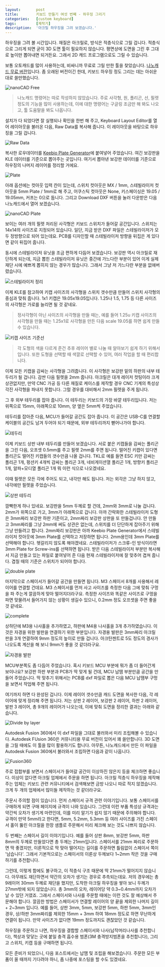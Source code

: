 ```yaml
---
layout:       post
title:        키보드 만들기 여섯 번째 - 하우징 그리기
categories:   [custom keyboard]
tags:         [제작기]
description:  '아크릴 하우징을 그려 보겠습니다.'
---
```


하우징을 그려 볼 시간입니다. 재질은 아크릴로, 방식은 적층식으로 그릴 겁니다. 적층식으로 그리게 되면 굳이 3D 도면 툴이 필요하지 않습니다. 평면상에 도면을 그린 후 그대로 높이만 뽑아내면 되거든요. 그래서 2D 캐드 프로그램으로도 그릴 수 있습니다.

보통 오토캐드를 많이 사용하는데, 비싸니까 무료로 그릴 만한 툴을 찾았습니다. [나노캐드 무료 버전](https://nanocad.com/products/nanocad-free/)입니다. 좀 오래된 버전이긴 한데, 키보드 하우징 정도 그리는 데는 아쉬운 대로 쓸만했습니다. 

![nanoCAD Free](https://user-images.githubusercontent.com/38902150/235857761-b3fc44fc-de9f-49d2-860a-a31d78ef1391.png)

>나노캐드 명령어는 따로 작성하지 않았습니다. 주로 사각형, 원, 폴리곤, 선, 필렛 정도의 기능을 많이 사용하는데, 이에 대한 명령어는 구글링 조금만 해 봐도 나오고, 툴 도움말을 봐도 나옵니다.

설치가 다 되었다면 잘 실행되나 확인을 한번 해 주고, Keyboard Layout Editor를 열어 레이아웃을 불러온 다음, Raw Data를 복사해 줍니다. 이 레이아웃을 바탕으로 하우징을 그릴 겁니다.

![Raw Data](https://user-images.githubusercontent.com/38902150/235856257-ceee7ffb-4262-4d75-ab02-66605513b545.png)

복사한 로우데이터를 [Keebio Plate Generator](https://plate.keeb.io/)에 붙여넣어 주었습니다. 여긴 보강판을 KLE 데이터를 기준으로 뽑아주는 곳입니다. 여기서 뽑아낸 보강판 데이터를 기준으로 하우징의 나머지 레이어를 정리할 거에요. 

![Plate](https://user-images.githubusercontent.com/38902150/235867570-b489142f-bad2-4cdb-9348-471089bc534f.png)

아래 옵션에는 컷아웃 입력 칸이 있는데, 스위치 컷아웃은 MX / 1mm, 스테빌라이저 컷아웃을 5mm Plate / 1mm로 해 주고, 어쿠스틱 컷아웃은 None, 키스페이싱은 19.05 / 19.05mm, 커프는 0으로 둡니다. 그리고 Download DXF 버튼을 눌러 다운받은 다음 나노캐드에서 열어 보겠습니다.

![nanoCAD Plate](https://user-images.githubusercontent.com/38902150/235868722-1e140f25-adff-4519-a760-eff834298b35.png)

보이는 여러 개의 필렛 처리된 사각형은 키보드 스위치가 들어갈 공간입니다. 스위치는 14x14의 사이즈로 지정되어 있습니다. 일단, 지금 받은 DXF 파일은 스테빌라이저가 모두 정방향으로 되어 있는데요. PCB를 디자인할 때 스테빌라이저 방향을 뒤집은 게 있다면 같이 뒤집어 줍니다.

동시에 스테빌라이저 유닛을 조금 편하게 다듬어 보겠습니다. 보강판 역시 아크릴로 재단하게 되는데, 지금 뽑힌 스테빌라이저 유닛은 중간에 가느다란 부분이 있어 이게 실제 재단 시에 예쁘게 뽑히지 않는 경우가 많습니다. 그래서 그냥 저 가느다란 부분을 없애버렸습니다.

![스테빌라이저 정리](https://user-images.githubusercontent.com/38902150/235875006-d5fea3c0-7e25-4e04-b964-ac3c21e80acf.png)

이제 KLE를 참고하여 키캡 사이즈의 사각형을 스위치 갯수만큼 만들어 스위치 사각형의 중심과 맞춰 줍니다. 1x1 키캡은 19.05x19.05입니다. 1.25나 1.5, 1.75 등 다른 사이즈의 사각형은 가로를 늘리면 될 것 같네요.

>정사각형이 아닌 사이즈의 사각형을 만들 때는, 예를 들어 1.25u 키캡 사이즈의 사각형을 만들 때는 1.25x1로 사각형을 만든 다음 scale 19.05를 하면 쉽게 만들 수 있습니다.

![키캡 사이즈 기준선](https://user-images.githubusercontent.com/38902150/235878155-87f34128-5097-4d8b-a2fa-18f807a8b812.png)

> 각 도형의 색을 다르게 준건 추후 레이어 별로 나눌 때 알아보기 쉽게 하기 위해서입니다. 또한 도형을 선택할 때 색깔로 선택할 수 있어, 여러 작업을 할 때 편리합니다.

이제 모든 키캡을 감싸는 사각형을 그려줍니다. 이 사각형은 보강판 밑의 하판의 내부 테두리가 될 겁니다. 감싼 다음 필렛을 2mm 줍니다. 아크릴은 대개 레이저 컷팅이라 크게 상관없지만, 만약 CNC 가공 등 다른 재질로 케이스를 제작할 경우 CNC 기계의 특성상 각진 사각형을 파내지 못합니다. 그럴 경우를 대비해서 2mm 필렛을 주게 됩니다.

그 후 외부 테두리를 잡아 줍니다. 이 테두리는 키보드의 가장 바깥 테두리입니다. 저는 위쪽으로 15mm, 아래쪽으로 10mm, 양 옆은 5mm씩 주었습니다.

테두리를 잡아준 다음, MCU가 들어갈 공간도 잡아 줍니다. 이 공간은 USB-C를 연결할 케이블의 공간도 남겨 두어야 되기 때문에, 외부 테두리까지 뻗어나가야 합니다.

![테두리](https://user-images.githubusercontent.com/38902150/235882322-1713c52e-5f3c-49b2-8bf9-ab69e5a50067.png)

이제 키보드 상판 내부 테두리를 만들어 보겠습니다. 서로 붙은 키캡들을 감싸는 폴리곤을 그린 다음, 오프셋 0.5mm를 주고 필렛 2mm를 주면 됩니다. 떨어진 키캡이 있다면 폴리곤도 떨어진 키캡들의 갯수만큼 나올 겁니다. TKL로 예를 들면 ESC 키만 감싸는 폴리곤 1개, 펑션키 4개씩 감싸는 폴리곤 3개, 네비게이션열 폴리곤 1개, 방향키 폴리곤 1개, 알파+모디열 폴리곤 1개 뭐 이런 식으로 나오겠네요.

이때 필렛은 모든 각에 주어도 되고, 내각만 해도 됩니다. 저는 외각은 그냥 하지 않고, 내각에만 필렛을 주었습니다.

![상판 테두리](https://user-images.githubusercontent.com/38902150/235884616-d205458b-592a-4269-85ee-cccdecbff2bc.png)

깜빡한게 하나 있네요. 보강판을 5mm 두께로 할 건데, 2mm와 3mm로 나눌 겁니다. 2mm가 위쪽으로 가고, 3mm가 아래쪽으로 갑니다. 아까 간략화한 스테빌라이저 도형은 3mm짜리 보강판 하판 기준이고, 2mm짜리 보강판 상판을 또 만들겁니다. 안 만들고 3mm짜리를 그냥 2mm에 써도 상관은 없는데, 스위치를 더 단단하게 잡아주기 위해 그냥 만들려고 합니다. 2mm짜리 보강판은 아까 Keebio Plate Generator에서 스테빌라이저 컷아웃에 3mm Plate를 선택하고 저장하면 됩니다. 2mm용인데 3mm Plate를 선택해야 합니다. 헷갈리지 않도록 해야겠네요. 스테빌라이저가 스크류-인 방식이라면 3mm Plate for Screw-ins를 선택하면 됩니다. 받은 다음 스테빌라이저 부분만 복사해서 지금 만들고 있는 파일로 붙여넣어 준 다음 현재 스테빌라이저에 잘 맞추어 겹쳐 줍니다. 겹칠 때의 기준은 스위치가 되어야 합니다.

![double plate](https://user-images.githubusercontent.com/38902150/235890005-5c682a1b-461c-4bc7-ae49-e6655a611d8b.png)

마지막으로 스페이서가 들어갈 공간을 만들면 됩니다. M3 스페이서 8개를 사용해서 레이어를 연결할 건데요. M3 스페이서를 먼저 사고 사이즈를 측정한 다음 그에 맞춰 구멍을 파 주는게 깔끔하게 맞아 떨어지더라구요. 측정한 사이즈와 똑같은 사이즈로 구멍을 파면 맞물려서 들어가지 않는 상황이 생길수 있으니, 0.2mm 정도 오프셋을 주면 좋을 것 같네요.

![complete](https://user-images.githubusercontent.com/38902150/235895409-76ec302d-7308-4d05-85b0-a87ba158bc7f.png)

상하단에 M3용 나사홀을 추가하였고, 하판에 M4용 나사홀을 3개 추가하였습니다. 이것은 자경을 위한 발판을 연결하기 위한 부분입니다. 자경용 발판은 3mm짜리 아크릴 판을 3개 연결하여 9mm 정도의 높이로 만들 겁니다. 아크탄젠트로 5도 정도의 경사가 나오도록 계산을 해 보니 9mm가 좋을 것 같더라구요. 

![자경용 발판](https://github.com/sky2park/sky2park.github.io/assets/38902150/d6136b5c-caf8-4b53-9f69-cecabfbfb4ef)

MCU부분쪽도 좀 다듬어 주었습니다. 혹시 키보드 MCU 부분에 뭐가 좀 더 들어간게 보이나요? 보강판 하판 부분과 PCB가 딱 맞게 될 건데, MCU 납땜 부분만큼 공간을 만들어 주었습니다. 딱 맞추기 위해서는 PCB를 dxf 파일로 뽑은 다음 MCU 납땜부 구멍을 보면서 작업해 주면 됩니다.


여기까지 하면 다 완성된 겁니다. 이제 레이어 갯수만큼 캐드 도면을 복사한 다음, 각 레이어에 맞게 정리해 주면 됩니다. 저는 상판 2 레이어, 보강판 2 레이어, 하판 2 레이어, 발판 3 레이어, 총 9개의 레이어가 나오는데, 이에 맞춰 도면을 정리한 결과는 아래와 같습니다.

![Divide by layer](https://github.com/sky2park/sky2park.github.io/assets/38902150/cbb4aa94-5e81-4174-a956-ae9390bc8f43)

Autodesk Fusion 360에서 이 dxf 파일을 그대로 불러와서 미리 조립해볼 수 있습니다. Autodesk FUsion 360은 커뮤니티용 무료 버전이 있어서 꽤 쓸만합니다. 3D 도면을 그릴 때에도 이 툴을 많이 활용하기도 합니다. 아무튼, 나노캐드에서 만든 이 파일을 Autodesk Fusion 360에서 불러와서 조립하면 다음과 같이 나옵니다.

![Fusion360](https://user-images.githubusercontent.com/38902150/235934319-31555572-7120-4659-a6ab-806ba5c75ce3.png)

주로 접합부를 보면서 스페이서가 들어갈 공간이 이상하진 않은지 등을 체크하면 좋습니다.
이상이 없다면 아크릴 업체에서 주문을 하면 됩니다. 아크릴 적층식 하우징을 제작해주는 업체는 키보드 관련 커뮤니티에서 검색해보면 금방 나오니 따로 적지 않겠습니다. 크게 두 개의 업체에서 많이들 제작하는 것 같더라구요.

주문시 주의할 점이 있습니다. 먼저 스페이서 규격 관련 이야기입니다. 보통 스페이서를 구매하게 되면 구매 페이지에 규격이 나와 있습니다. 그런데 이런 부품 특성상 규격과는 약간씩 오차가 생기게 마련인데, 이를 미리 알기가 쉽지 않기 때문에 주의해야 합니다. 규격이 만약 5mm라고 한다면, 5mm, 5.2mm, 5.3mm 등 여러 사이즈를 가진 스페이서 홀이 뚫린 아크릴을 한장 샘플로 주문해서 미리 체크해 보는 것도 나쁘지 않습니다.

두 번째는 스페이서 길이 이야기입니다. 예를 들어 상판 8mm, 보강판 5mm, 하판 8mm의 두께로 만들었다면 총 두께는 21mm입니다. 스페이서를 21mm 짜리로 주문하면 딱 좋겠지만, 이론적으로 딱 맞아 떨어지는 길이를 주문하면 틀림없이 스페이서 쪽이 '남습니다'. 그래서 기본적으로는 스페이서의 이론상 두께보다 1~2mm 작은 것을 구매하기를 추천합니다. 

그런데, 이렇게 함에도 불구하고, 이 적층식 구조 때문에 딱 21mm가 떨어지지 않습니다. 아무래도 재단하면서 약간의 오차가 생기는 경우로 추측되는데요. 저의 경우에는 총 9레이어 30mm 두께로 재단을 했지만, 도착한 아크릴 하우징을 쌓아 보니 두께가 27mm밖에 되지 않았습니다. 총 3mm의 오차, 레이어당 약 0.3~0.4mm까지 오차가 날 수 있던 거였죠. 그래서 스페이서와 나사를 주문할 때에는 이런 것도 잘 예상해서 주문해야 합니다. 깔끔한 방법은 스페이서가 연결할 레이어의 양 끝을 제외한 나머지 길이 + 2~3mm 입니다.
예를 들어, 상판 3mm, 5mm, 보강판 5mm, 하판 5mm, 3mm인 경우, 상/하판 3mm짜리를 제외한 15mm + 3mm 하여 18mm 정도로 하면 무난하게 연결이 됩니다. 만약 사이즈가 없다면 19mm 정도까지도 괜찮았던 것 같습니다.

하우징을 주문하고 나면, 하우징을 결합할 스페이서와 나사(납작머리나사를 추천합니다), 책상과 맞닿는 곳에 붙일 충격 흡수용 범폰(3M 충격방지범폰을 추천합니다), 그리고 스위치, 키캡 등을 구매하면 됩니다.

모든 준비가 되었으니, 다음 포스트에서는 납땜 및 조립을 해보겠습니다. 주문한 모든 부품이 올 때까지 기다려야 하니, 좀 나중에 포스팅을 할 수도 있겠네요.